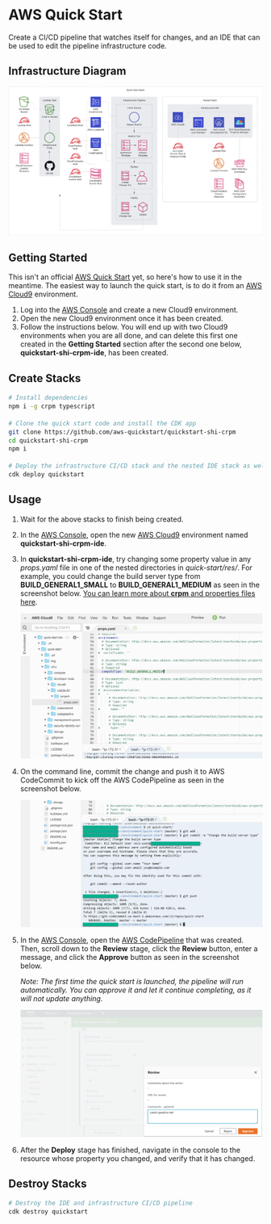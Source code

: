 # AWS Quick Start

Create a CI/CD pipeline that watches itself for changes, and an IDE that can be used to edit the pipeline infrastructure code.

## Infrastructure Diagram

![Infrastructure Diagram](https://raw.githubusercontent.com/shi/quickstart-shi-crpm/master/img/diagram.png)

## Getting Started

This isn't an official [AWS Quick Start](https://aws.amazon.com/quickstart) yet, so here's how to use it in the meantime.
The easiest way to launch the quick start, is to do it from an [AWS Cloud9](https://aws.amazon.com/cloud9) environment.

1.  Log into the [AWS Console](https://aws.amazon.com/console) and create a new Cloud9 environment.
2.  Open the new Cloud9 environment once it has been created.
3.  Follow the instructions below.  You will end up with two Cloud9 environments when you are all done, and can delete this first one created in the **Getting Started** section after the second one below, **quickstart-shi-crpm-ide**, has been created.

## Create Stacks

```bash
# Install dependencies
npm i -g crpm typescript

# Clone the quick start code and install the CDK app
git clone https://github.com/aws-quickstart/quickstart-shi-crpm
cd quickstart-shi-crpm
npm i

# Deploy the infrastructure CI/CD stack and the nested IDE stack as well
cdk deploy quickstart
```

## Usage

1.  Wait for the above stacks to finish being created.
2.  In the [AWS Console](https://aws.amazon.com/console), open the new [AWS Cloud9](https://aws.amazon.com/cloud9) environment named **quickstart-shi-crpm-ide**.
3.  In **quickstart-shi-crpm-ide**, try changing some property value in any *props.yaml* file in one of the nested directories in *quick-start/res/*. For example, you could change the build server type from **BUILD_GENERAL1_SMALL** to **BUILD_GENERAL1_MEDIUM** as seen in the screenshot below. [You can learn more about **crpm** and properties files here](https://shi.github.io/crpm).
    
    ![Screenshot](https://raw.githubusercontent.com/shi/quickstart-shi-crpm/master/img/screenshot1.png)
4.  On the command line, commit the change and push it to AWS CodeCommit to kick off the AWS CodePipeline as seen in the screenshot below.
    
    ![Screenshot](https://raw.githubusercontent.com/shi/quickstart-shi-crpm/master/img/screenshot2.png)
5.  In the [AWS Console](https://aws.amazon.com/console), open the [AWS CodePipeline](https://aws.amazon.com/codepipeline) that was created.  Then, scroll down to the **Review** stage, click the **Review** button, enter a message, and click the **Approve** button as seen in the screenshot below.
    
    *Note: The first time the quick start is launched, the pipeline will run automatically.  You can approve it and let it continue completing, as it will not update anything.*
    
    ![Screenshot](https://raw.githubusercontent.com/shi/quickstart-shi-crpm/master/img/screenshot3.png)
6.  After the **Deploy** stage has finished, navigate in the console to the resource whose property you changed, and verify that it has changed.

## Destroy Stacks

```bash
# Destroy the IDE and infrastructure CI/CD pipeline
cdk destroy quickstart
```
